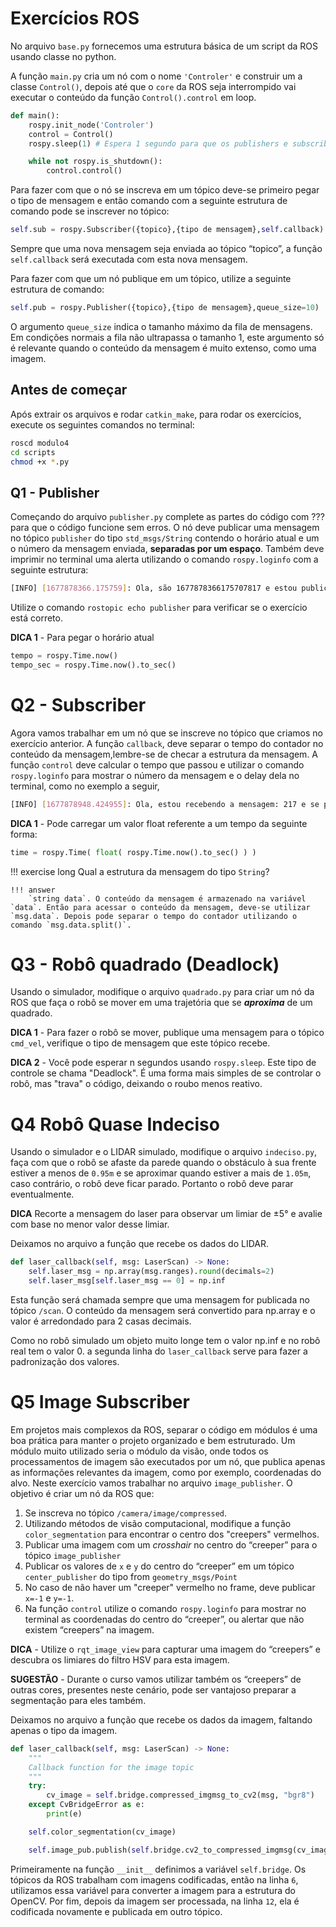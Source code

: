 # Exercícios ROS
No arquivo `base.py` fornecemos uma estrutura básica de um script da ROS usando classe no python.

A função `main.py` cria um nó com o nome `'Controler'` e construir um a classe `Control()`, depois até que o `core` da ROS seja interrompido vai executar o conteúdo da função `Control().control` em loop.

```python
def main():
	rospy.init_node('Controler')
	control = Control()
	rospy.sleep(1) # Espera 1 segundo para que os publishers e subscribers sejam criados

	while not rospy.is_shutdown():
		control.control()
```

Para fazer com que o nó se inscreva em um tópico deve-se primeiro pegar o tipo de mensagem e então comando com a seguinte estrutura de comando pode se inscrever no tópico:
```python
self.sub = rospy.Subscriber({topico},{tipo de mensagem},self.callback)
```

Sempre que uma nova mensagem seja enviada ao tópico “topico”, a função `self.callback` será executada com esta nova mensagem.

Para fazer com que um nó publique em um tópico, utilize a seguinte estrutura de comando: 

```python
self.pub = rospy.Publisher({topico},{tipo de mensagem},queue_size=10)
```

O argumento `queue_size` indica o tamanho máximo da fila de mensagens. Em condições normais a fila não ultrapassa o tamanho 1, este argumento só é relevante quando o conteúdo da mensagem é muito extenso, como uma imagem.

## Antes de começar
Após extrair os arquivos e rodar `catkin_make`, para rodar os exercícios, execute os seguintes comandos no terminal:

```bash
roscd modulo4
cd scripts
chmod +x *.py
```

## Q1 - Publisher
Começando do arquivo `publisher.py` complete as partes do código com ??? para que o código funcione sem erros. O nó deve publicar uma mensagem no tópico `publisher` do tipo `std_msgs/String` contendo o horário atual e um o número da mensagem enviada, **separadas por um espaço**. Também deve imprimir no terminal uma alerta utilizando o comando `rospy.loginfo` com a seguinte estrutura:

```bash
[INFO] [1677878366.175759]: Ola, são 1677878366175707817 e estou publicando pela 117 vez
```

Utilize o comando `rostopic echo publisher` para verificar se o exercício está correto.

**DICA 1** - Para pegar o horário atual
```python 
tempo = rospy.Time.now()
tempo_sec = rospy.Time.now().to_sec()
```

# Q2 - Subscriber
Agora vamos trabalhar em um nó que se inscreve no tópico que criamos no exercício anterior. A função `callback`, deve separar o tempo do contador no conteúdo da mensagem,lembre-se de checar a estrutura da mensagem. A função `control` deve calcular o tempo que passou e utilizar o comando `rospy.loginfo` para mostrar o número da mensagem e o delay dela no terminal, como no exemplo a seguir,

```bash
[INFO] [1677878948.424955]: Ola, estou recebendo a mensagem: 217 e se passaram 0.005347013 segundos
```

**DICA 1** - Pode carregar um valor float referente a um tempo da seguinte forma:
```python 
time = rospy.Time( float( rospy.Time.now().to_sec() ) )
```

!!! exercise long 
    Qual a estrutura da mensagem do tipo `String`?

    !!! answer
        `string data`. O conteúdo da mensagem é armazenado na variável `data`. Então para acessar o conteúdo da mensagem, deve-se utilizar `msg.data`. Depois pode separar o tempo do contador utilizando o comando `msg.data.split()`.

# Q3 - Robô quadrado (Deadlock)
Usando o simulador, modifique o arquivo `quadrado.py` para criar um nó da ROS que faça o robô se mover em uma trajetória que se ***aproxima*** de um quadrado.

**DICA 1** - Para fazer o robô se mover, publique uma mensagem para o tópico `cmd_vel`, verifique o tipo de mensagem que este tópico recebe.

**DICA 2** - Você pode esperar n segundos usando `rospy.sleep`. Este tipo de controle se chama "Deadlock". É uma forma mais simples de se controlar o robô, mas "trava" o código, deixando o roubo menos reativo.

# Q4 Robô Quase Indeciso
Usando o simulador e o LIDAR simulado, modifique o arquivo `indeciso.py`, faça com que o robô se afaste da parede quando o obstáculo à sua frente estiver a menos de `0.95m` e se aproximar quando estiver a mais de `1.05m`, caso contrário, o robô deve ficar parado. Portanto o robô deve parar eventualmente.

**DICA** Recorte a mensagem do laser para observar um limiar de &plusmn;5&deg; e avalie com base no menor valor desse limiar.

Deixamos no arquivo a função que recebe os dados do LIDAR.
```python
def laser_callback(self, msg: LaserScan) -> None:
    self.laser_msg = np.array(msg.ranges).round(decimals=2)
    self.laser_msg[self.laser_msg == 0] = np.inf
```
Esta função será chamada sempre que uma mensagem for publicada no tópico `/scan`. O conteúdo da mensagem será convertido para np.array e o valor é arredondado para 2 casas decimais. 

Como no robô simulado um objeto muito longe tem o valor np.inf e no robô real tem o valor 0. a segunda linha do `laser_callback` serve para fazer a padronização dos valores.

# Q5 Image Subscriber
Em projetos mais complexos da ROS, separar o código em módulos é uma boa prática para manter o projeto organizado e bem estruturado. Um módulo muito utilizado seria o módulo da visão, onde todos os processamentos de imagem são executados por um nó, que publica apenas as informações relevantes da imagem, como por exemplo, coordenadas do alvo.
Neste exercício vamos trabalhar no arquivo `image_publisher`. O objetivo é criar um nó da ROS que:

1. Se inscreva no tópico `/camera/image/compressed`.
2. Utilizando métodos de visão computacional, modifique a função `color_segmentation` para encontrar o centro dos "creepers" vermelhos.
3. Publicar uma imagem com um *crosshair* no centro do “creeper” para o tópico `image_publisher`
4. Publicar os valores de `x` e `y` do centro do “creeper” em um tópico `center_publisher` do tipo from `geometry_msgs/Point`
5. No caso de não haver um "creeper" vermelho no frame, deve publicar `x=-1` e `y=-1`.
6. Na função `control` utilize o comando `rospy.loginfo` para mostrar no terminal as coordenadas do centro do “creeper”, ou alertar que não existem “creepers” na imagem.

**DICA** - Utilize o `rqt_image_view` para capturar uma imagem do “creepers” e descubra os limiares do filtro HSV para esta imagem.

**SUGESTÃO** - Durante o curso vamos utilizar também os “creepers” de outras cores, presentes neste cenário, pode ser vantajoso preparar a segmentação para eles também.


Deixamos no arquivo a função que recebe os dados da imagem, faltando apenas o tipo da imagem.

```python linenums="1"
def laser_callback(self, msg: LaserScan) -> None:
    """
    Callback function for the image topic
    """
    try:
        cv_image = self.bridge.compressed_imgmsg_to_cv2(msg, "bgr8")
    except CvBridgeError as e:
        print(e)

    self.color_segmentation(cv_image)

    self.image_pub.publish(self.bridge.cv2_to_compressed_imgmsg(cv_image))
```

Primeiramente na função `__init__` definimos a variável `self.bridge`. Os tópicos da ROS trabalham com imagens codificadas, então na linha `6`, utilizamos essa variável para converter a imagem para a estrutura do OpenCV. Por fim, depois da imagem ser processada, na linha `12`, ela é codificada novamente e publicada em outro tópico.


